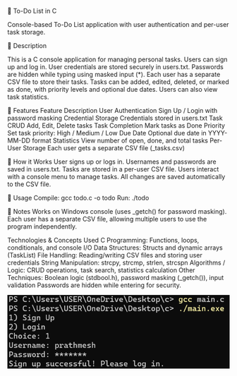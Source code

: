 📝 To-Do List in C

Console-based To-Do List application with user authentication and per-user task storage.

🔹 Description

This is a C console application for managing personal tasks.
Users can sign up and log in.
User credentials are stored securely in users.txt.
Passwords are hidden while typing using masked input (*).
Each user has a separate CSV file to store their tasks.
Tasks can be added, edited, deleted, or marked as done, with priority levels and optional due dates.
Users can also view task statistics.

🔹 Features
Feature	Description
User Authentication	Sign Up / Login with password masking
Credential Storage	Credentials stored in users.txt
Task CRUD	Add, Edit, Delete tasks
Task Completion	Mark tasks as Done
Priority	Set task priority: High / Medium / Low
Due Date	Optional due date in YYYY-MM-DD format
Statistics	View number of open, done, and total tasks
Per-User Storage	Each user gets a separate CSV file (<username>_tasks.csv)

🔹 How it Works
User signs up or logs in.
Usernames and passwords are saved in users.txt.
Tasks are stored in a per-user CSV file.
Users interact with a console menu to manage tasks.
All changes are saved automatically to the CSV file.

🔹 Usage
Compile:
gcc todo.c -o todo
Run:
./todo

🔹 Notes
Works on Windows console (uses _getch() for password masking).
Each user has a separate CSV file, allowing multiple users to use the program independently.

Technologies & Concepts Used
C Programming: Functions, loops, conditionals, and console I/O
Data Structures: Structs and dynamic arrays (TaskList)
File Handling: Reading/writing CSV files and storing user credentials
String Manipulation: strcpy, strcmp, strlen, strcspn
Algorithms / Logic: CRUD operations, task search, statistics calculation
Other Techniques: Boolean logic (stdbool.h), password masking (_getch()), input validation
Passwords are hidden while entering for security.



![image alt](https://github.com/mansi153-wq/todo_list_miniproject/blob/main/screenshots/1.png?raw=true)








